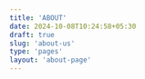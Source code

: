 ```yaml
---
title: 'ABOUT'
date: 2024-10-08T10:24:58+05:30
draft: true
slug: 'about-us'
type: 'pages'
layout: 'about-page'
---
```

